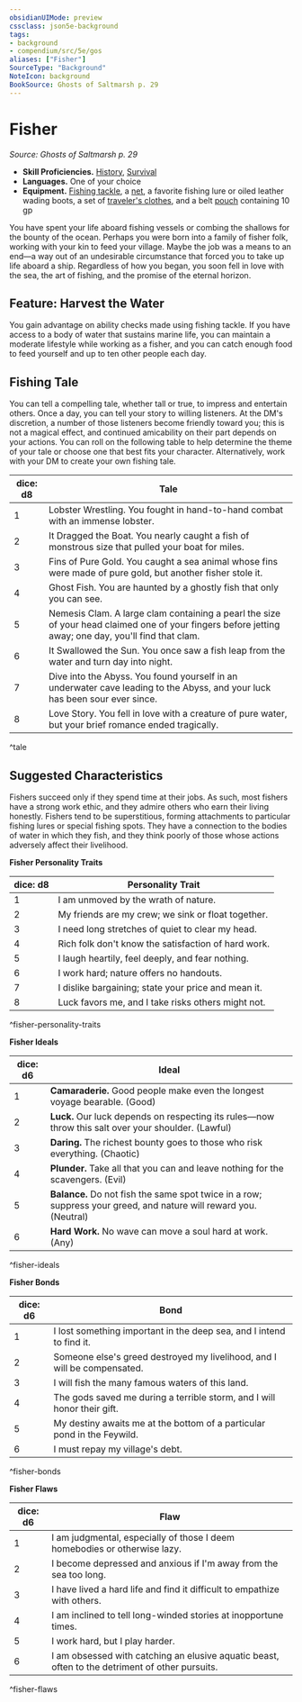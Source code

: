 ```yaml
---
obsidianUIMode: preview
cssclass: json5e-background
tags:
- background
- compendium/src/5e/gos
aliases: ["Fisher"]
SourceType: "Background"
NoteIcon: background
BookSource: Ghosts of Saltmarsh p. 29
---
```

# Fisher
*Source: Ghosts of Saltmarsh p. 29*  

- **Skill Proficiencies.** [History](z_Mechanics/CLI/rules/skills.md#History), [Survival](z_Mechanics/CLI/rules/skills.md#Survival)  
- **Languages.** One of your choice  
- **Equipment.** [Fishing tackle](fishing-tackle.md), a [net](net.md), a favorite fishing lure or oiled leather wading boots, a set of [traveler's clothes](travelers-clothes.md), and a belt [pouch](pouch.md) containing 10 gp  

You have spent your life aboard fishing vessels or combing the shallows for the bounty of the ocean. Perhaps you were born into a family of fisher folk, working with your kin to feed your village. Maybe the job was a means to an end—a way out of an undesirable circumstance that forced you to take up life aboard a ship. Regardless of how you began, you soon fell in love with the sea, the art of fishing, and the promise of the eternal horizon.

## Feature: Harvest the Water

You gain advantage on ability checks made using fishing tackle. If you have access to a body of water that sustains marine life, you can maintain a moderate lifestyle while working as a fisher, and you can catch enough food to feed yourself and up to ten other people each day.

## Fishing Tale

You can tell a compelling tale, whether tall or true, to impress and entertain others. Once a day, you can tell your story to willing listeners. At the DM's discretion, a number of those listeners become friendly toward you; this is not a magical effect, and continued amicability on their part depends on your actions. You can roll on the following table to help determine the theme of your tale or choose one that best fits your character. Alternatively, work with your DM to create your own fishing tale.

| dice: d8 | Tale |
|----------|------|
| 1 | Lobster Wrestling. You fought in hand-to-hand combat with an immense lobster. |
| 2 | It Dragged the Boat. You nearly caught a fish of monstrous size that pulled your boat for miles. |
| 3 | Fins of Pure Gold. You caught a sea animal whose fins were made of pure gold, but another fisher stole it. |
| 4 | Ghost Fish. You are haunted by a ghostly fish that only you can see. |
| 5 | Nemesis Clam. A large clam containing a pearl the size of your head claimed one of your fingers before jetting away; one day, you'll find that clam. |
| 6 | It Swallowed the Sun. You once saw a fish leap from the water and turn day into night. |
| 7 | Dive into the Abyss. You found yourself in an underwater cave leading to the Abyss, and your luck has been sour ever since. |
| 8 | Love Story. You fell in love with a creature of pure water, but your brief romance ended tragically. |
^tale

## Suggested Characteristics

Fishers succeed only if they spend time at their jobs. As such, most fishers have a strong work ethic, and they admire others who earn their living honestly. Fishers tend to be superstitious, forming attachments to particular fishing lures or special fishing spots. They have a connection to the bodies of water in which they fish, and they think poorly of those whose actions adversely affect their livelihood.

**Fisher Personality Traits**

| dice: d8 | Personality Trait |
|----------|-------------------|
| 1 | I am unmoved by the wrath of nature. |
| 2 | My friends are my crew; we sink or float together. |
| 3 | I need long stretches of quiet to clear my head. |
| 4 | Rich folk don't know the satisfaction of hard work. |
| 5 | I laugh heartily, feel deeply, and fear nothing. |
| 6 | I work hard; nature offers no handouts. |
| 7 | I dislike bargaining; state your price and mean it. |
| 8 | Luck favors me, and I take risks others might not. |
^fisher-personality-traits

**Fisher Ideals**

| dice: d6 | Ideal |
|----------|-------|
| 1 | **Camaraderie.** Good people make even the longest voyage bearable. (Good) |
| 2 | **Luck.** Our luck depends on respecting its rules—now throw this salt over your shoulder. (Lawful) |
| 3 | **Daring.** The richest bounty goes to those who risk everything. (Chaotic) |
| 4 | **Plunder.** Take all that you can and leave nothing for the scavengers. (Evil) |
| 5 | **Balance.** Do not fish the same spot twice in a row; suppress your greed, and nature will reward you. (Neutral) |
| 6 | **Hard Work.** No wave can move a soul hard at work. (Any) |
^fisher-ideals

**Fisher Bonds**

| dice: d6 | Bond |
|----------|------|
| 1 | I lost something important in the deep sea, and I intend to find it. |
| 2 | Someone else's greed destroyed my livelihood, and I will be compensated. |
| 3 | I will fish the many famous waters of this land. |
| 4 | The gods saved me during a terrible storm, and I will honor their gift. |
| 5 | My destiny awaits me at the bottom of a particular pond in the Feywild. |
| 6 | I must repay my village's debt. |
^fisher-bonds

**Fisher Flaws**

| dice: d6 | Flaw |
|----------|------|
| 1 | I am judgmental, especially of those I deem homebodies or otherwise lazy. |
| 2 | I become depressed and anxious if I'm away from the sea too long. |
| 3 | I have lived a hard life and find it difficult to empathize with others. |
| 4 | I am inclined to tell long-winded stories at inopportune times. |
| 5 | I work hard, but I play harder. |
| 6 | I am obsessed with catching an elusive aquatic beast, often to the detriment of other pursuits. |
^fisher-flaws